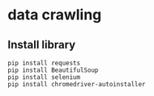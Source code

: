 # data crawling

## Install library
```
pip install requests
pip install BeautifulSoup
pip install selenium
pip install chromedriver-autoinstaller
```
